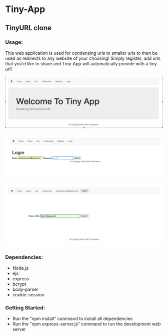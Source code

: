 # Tiny-App

## TinyURL clone
### Usage:
This web application is used for condensing urls to smaller urls to then be used as redirects to any website of your choosing! Simply register, add urls that you'd like to share and Tiny-App will automatically provide with a tiny url!

!["Screenshot of Home Page"](https://github.com/AnaelBerrouet/Tiny-App/blob/master/home.png)

!["Screenshot of Login Page"](https://github.com/AnaelBerrouet/Tiny-App/blob/master/login.png)

!["Screenshot of New Url Page"](https://github.com/AnaelBerrouet/Tiny-App/blob/master/new-url.png)

### Dependencies:
  - Node.js
  - ejs
  - express
  - bcrypt
  - body-parser
  - cookie-session

### Getting Started:
  * Run the "npm install" command to install all dependencies
  * Run the "npm express-server.js" command to run the development web server

